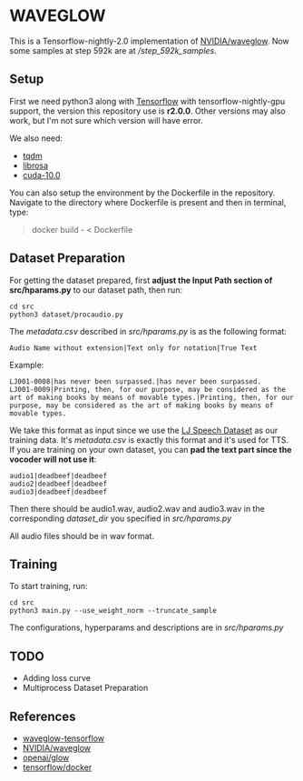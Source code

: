 # WAVEGLOW
This is a Tensorflow-nightly-2.0 implementation of [NVIDIA/waveglow](https://github.com/NVIDIA/waveglow).
Now some samples at step 592k are at */step_592k_samples*.

## Setup
First we need python3 along with [Tensorflow](https://github.com/tensorflow/tensorflow) with tensorflow-nightly-gpu support, the version this repository use is **r2.0.0**.
Other versions may also work, but I'm not sure which version will have error.

We also need:
 - [tqdm](https://github.com/tqdm/tqdm)
 - [librosa](https://github.com/librosa/librosa)
 - [cuda-10.0](https://developer.nvidia.com/cuda-10.0-download-archive?target_os=Linux&target_arch=x86_64&target_distro=Ubuntu&target_version=1804&target_type=runfilelocal)

You can also setup the environment by the Dockerfile in the repository.
Navigate to the directory where Dockerfile is present and then in terminal, type:
> docker build - < Dockerfile

## Dataset Preparation
For getting the dataset prepared, first **adjust the Input Path section of src/hparams.py** to our dataset path, then run:
```
cd src
python3 dataset/procaudio.py
```
The *metadata.csv* described in *src/hparams.py* is as the following format:
```
Audio Name without extension|Text only for notation|True Text
```

Example:
```
LJ001-0008|has never been surpassed.|has never been surpassed.
LJ001-0009|Printing, then, for our purpose, may be considered as the art of making books by means of movable types.|Printing, then, for our purpose, may be considered as the art of making books by means of movable types.
```

We take this format as input since we use the [LJ Speech Dataset](https://keithito.com/LJ-Speech-Dataset/) as our training data.
It's *metadata.csv* is exactly this format and it's used for TTS.
If you are training on your own dataset, you can **pad the text part since the vocoder will not use it**:
```
audio1|deadbeef|deadbeef
audio2|deadbeef|deadbeef
audio3|deadbeef|deadbeef
```
Then there should be audio1.wav, audio2.wav and audio3.wav in the corresponding *dataset\_dir* you specified in *src/hparams.py*


All audio files should be in wav format.

## Training
To start training, run:
```
cd src
python3 main.py --use_weight_norm --truncate_sample
```

The configurations, hyperparams and descriptions are in *src/hparams.py*

## TODO
 - Adding loss curve
 - Multiprocess Dataset Preparation

## References
 - [waveglow-tensorflow](https://github.com/b04901014/waveglow-tensorflow)
 - [NVIDIA/waveglow](https://github.com/NVIDIA/waveglow)
 - [openai/glow](https://github.com/openai/glow)
 - [tensorflow/docker](https://github.com/tensorflow/tensorflow/blob/master/tensorflow/tools/docker/Dockerfile.gpu)
